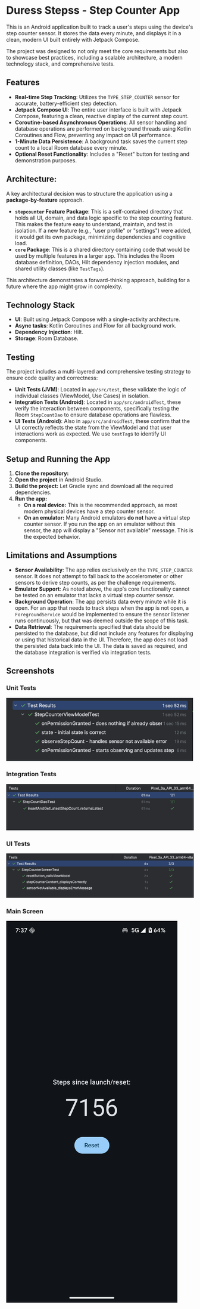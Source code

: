 # Duress Stepss - Step Counter App

This is an Android application built to track a user's steps using the device's step counter sensor. It stores the data every minute, and displays it in a clean, modern UI built entirely with Jetpack Compose.

The project was designed to not only meet the core requirements but also to showcase best practices, including a scalable architecture, a modern technology stack, and comprehensive tests.

## Features

-   **Real-time Step Tracking**: Utilizes the `TYPE_STEP_COUNTER` sensor for accurate, battery-efficient step detection.
-   **Jetpack Compose UI**: The entire user interface is built with Jetpack Compose, featuring a clean, reactive display of the current step count.
-   **Coroutine-based Asynchronous Operations**: All sensor handling and database operations are performed on background threads using Kotlin Coroutines and Flow, preventing any impact on UI performance.
-   **1-Minute Data Persistence**: A background task saves the current step count to a local Room database every minute.
-   **Optional Reset Functionality**: Includes a "Reset" button for testing and demonstration purposes.

## Architecture:

A key architectural decision was to structure the application using a **package-by-feature** approach.

-   **`stepcounter` Feature Package**: This is a self-contained directory that holds all UI, domain, and data logic specific to the step counting feature. This makes the feature easy to understand, maintain, and test in isolation. If a new feature (e.g., "user profile" or "settings") were added, it would get its own package, minimizing dependencies and cognitive load.
-   **`core` Package**: This is a shared directory containing code that would be used by multiple features in a larger app. This includes the Room database definition, DAOs, Hilt dependency injection modules, and shared utility classes (like `TestTags`).

This architecture demonstrates a forward-thinking approach, building for a future where the app might grow in complexity.

## Technology Stack

-   **UI**: Built using Jetpack Compose with a single-activity architecture.
-   **Async tasks**: Kotlin Coroutines and Flow for all background work.
-   **Dependency Injection**: Hilt.
-   **Storage**: Room Database.

## Testing

The project includes a multi-layered and comprehensive testing strategy to ensure code quality and correctness:

-   **Unit Tests (JVM)**: Located in `app/src/test`, these validate the logic of individual classes (ViewModel, Use Cases) in isolation.
-   **Integration Tests (Android)**: Located in `app/src/androidTest`, these verify the interaction between components, specifically testing the Room `StepCountDao` to ensure database operations are flawless.
-   **UI Tests (Android)**: Also in `app/src/androidTest`, these confirm that the UI correctly reflects the state from the ViewModel and that user interactions work as expected. We use `testTag`s to identify UI components.

## Setup and Running the App

1.  **Clone the repository:**
2.  **Open the project** in Android Studio.
3.  **Build the project:** Let Gradle sync and download all the required dependencies.
4.  **Run the app:**
    -   **On a real device:** This is the recommended approach, as most modern physical devices have a step counter sensor.
    -   **On an emulator:** Many Android emulators **do not** have a virtual step counter sensor. If you run the app on an emulator without this sensor, the app will display a "Sensor not available" message. This is the expected behavior.

## Limitations and Assumptions

-   **Sensor Availability**: The app relies exclusively on the `TYPE_STEP_COUNTER` sensor. It does not attempt to fall back to the accelerometer or other sensors to derive step counts, as per the challenge requirements.
-   **Emulator Support**: As noted above, the app's core functionality cannot be tested on an emulator that lacks a virtual step counter sensor.
-   **Background Operation**: The app persists data every minute while it is open. For an app that needs to track steps when the app is not open, a `ForegroundService` would be implemented to ensure the sensor listener runs continuously, but that was deemed outside the scope of this task.
-   **Data Retrieval**: The requirements specified that data should be persisted to the database, but did not include any features for displaying or using that historical data in the UI. Therefore, the app does not load the persisted data back into the UI. The data is saved as required, and the database integration is verified via integration tests.

## Screenshots

### Unit Tests
![Unit Test Results](/docs/images/unittests.png)

### Integration Tests
![Integration Test Results](/docs/images/integrationtest.png)

### UI Tests
![UI Test Results](/docs/images/uitests.png)

### Main Screen
![Sample UI](/docs/images/stepscounted.png)
